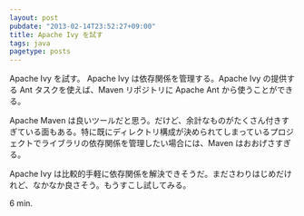 ```yaml
---
layout: post
pubdate: "2013-02-14T23:52:27+09:00"
title: Apache Ivy を試す
tags: java
pagetype: posts
---
```

Apache Ivy を試す。 Apache Ivy は依存関係を管理する。Apache Ivy の提供する Ant タスクを使えば、Maven リポジトリに Apache Ant から使うことができる。

Apache Maven は良いツールだと思う。だけど、余計なものがたくさん付きすぎている面もある。特に既にディレクトリ構成が決められてしまっているプロジェクトでライブラリの依存関係を管理したい場合には、Maven はおおげさすぎる。

Apache Ivy は比較的手軽に依存関係を解決できそうだ。まださわりはじめだけれど、なかなか良さそう。もうすこし試してみる。

6 min.
